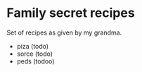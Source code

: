 # Family secret recipes

Set of recipes as given by my grandma.

 - piza (todo)
 - sorce (todo)
 - peds (todoo)
